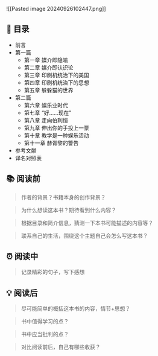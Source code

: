 ![[Pasted image 20240926102447.png]]
## 📑 目录
* 前言  
* 第一篇  
	* 第一章 媒介即隐喻  
	* 第二章 媒介即认识论  
	* 第三章 印刷机统治下的美国  
	* 第四章 印刷机统治下的思想  
	* 第五章 躲躲猫的世界  
* 第二篇  
	* 第六章 娱乐业时代  
	* 第七章 “好……现在”  
	* 第八章 走向伯利恒  
	* 第九章 伸出你的手投上一票  
	* 第十章 教学是一种娱乐活动  
	* 第十一章 赫胥黎的警告  
* 参考文献  
* 译名对照表
## 📚 阅读前
> 作者的背景？书籍本身的创作背景？

> 为什么想读这本书？期待看到什么内容？

> 根据目录和简介信息，猜测一下本书可能描述的内容等？

> 联系自己的生活，围绕这个主题自己会怎么写这本书？
## ⏰ 阅读中
> 记录精彩的句子，写下感想
##  💡 阅读后
> 尽可能简单的概括这本书的内容，情节+思想？

> 书中值得学习的点？

> 书中应当批判的点？

> 对比阅读前后，自己有哪些收获？ 
